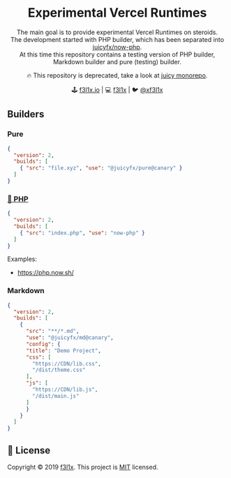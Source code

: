 <h1 align=center>Experimental Vercel Runtimes</h1>

<p align=center>
The main goal is to provide experimental Vercel Runtimes on steroids. <br/>
The development started with PHP builder, which has been separated into <a href="https://github.com/juicyfx/now-php">juicyfx/now-php</a>. <br>
At this time this repository contains a testing version of PHP builder, Markdown builder and pure (testing) builder.
</p>

<p align=center>
🔥 This repository is deprecated, take a look at <a href="https://github.com/juicyfx/juicy">juicy monorepo</a>.
</p>

<p align=center>
🕹 <a href="https://f3l1x.io">f3l1x.io</a> | 💻 <a href="https://github.com/f3l1x">f3l1x</a> | 🐦 <a href="https://twitter.com/xf3l1x">@xf3l1x</a>
</p>

## Builders

### Pure

```json
{
  "version": 2,
  "builds": [
    { "src": "file.xyz", "use": "@juicyfx/pure@canary" }
  ]
}
```

### [🐘 PHP](https://github.com/juicyfx/now-php)

```json
{
  "version": 2,
  "builds": [
    { "src": "index.php", "use": "now-php" }
  ]
}
```

Examples:

- https://php.now.sh/

### Markdown

```json
{
  "version": 2,
  "builds": [
    {
      "src": "**/*.md",
      "use": "@juicyfx/md@canary",
      "config": {
      "title": "Demo Project",
      "css": [
        "https://CDN/lib.css",
        "/dist/theme.css"
      ],
      "js": [
        "https://CDN/lib.js",
        "/dist/main.js"
      ]
      }
    }
  ]
}
```

## 📝 License

Copyright © 2019 [f3l1x](https://github.com/f3l1x).
This project is [MIT](LICENSE) licensed.
